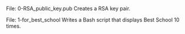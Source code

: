 File: 0-RSA_public_key.pub Creates a RSA key pair.

File: 1-for_best_school Writes a Bash script that displays Best School 10 times.

